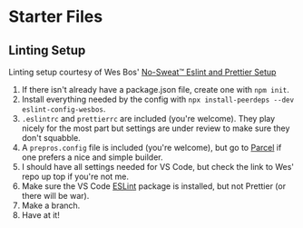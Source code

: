 # Starter Files

## Linting Setup

Linting setup courtesy of Wes Bos' [No-Sweat™ Eslint and Prettier Setup](<https://github.com/wesbos/eslint-config-wesbos#no-sweat-eslint-and-prettier-setup>)

1. If there isn't already have a package.json file, create one with `npm init`.
2. Install everything needed by the config with `npx install-peerdeps --dev eslint-config-wesbos`.
3. `.eslintrc` and `prettierrc` are included (you're welcome). They play nicely for the most part but settings are under review to make sure they don't squabble.
4. A `prepros.config` file is included (you're welcome), but go to [Parcel](https://parceljs.org/getting-started/webapp/) if one prefers a nice and simple builder.
5. I should have all settings needed for VS Code, but check the link to Wes' repo up top if you're not me.
6. Make sure the VS Code [ESLint](https://marketplace.visualstudio.com/items?itemName=dbaeumer.vscode-eslint) package is installed, but not Prettier (or there will be war).
7. Make a branch.
8. Have at it!
